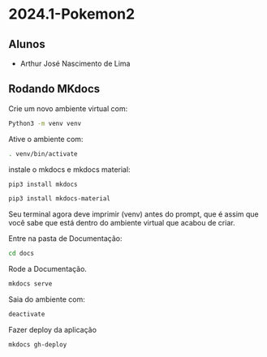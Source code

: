# 2024.1-Pokemon2

## Alunos

- Arthur José Nascimento de Lima

## Rodando MKdocs

Crie um novo ambiente virtual com:

```bash
Python3 -m venv venv
```

Ative o ambiente com:

```bash
. venv/bin/activate
```
instale o mkdocs e mkdocs material:

```bash
pip3 install mkdocs
```

```bash
pip3 install mkdocs-material
```

Seu terminal agora deve imprimir (venv) antes do prompt, que é assim que você sabe que está dentro do ambiente virtual que acabou de criar.


Entre na pasta de Documentação:

```bash
cd docs
```

Rode a Documentação.

```bash
mkdocs serve
```

Saia do ambiente com:

```bash
deactivate
```

Fazer deploy da aplicação

```bash
mkdocs gh-deploy
```